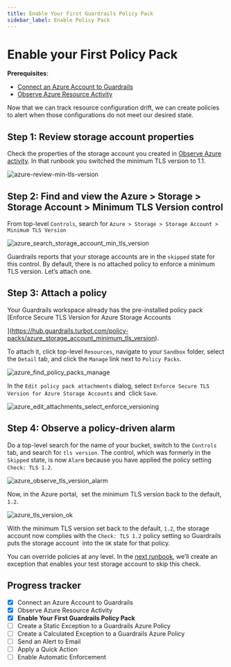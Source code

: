 ```yaml
---
title: Enable Your First Guardrails Policy Pack
sidebar_label: Enable Policy Pack
---
```



# Enable your First Policy Pack

**Prerequisites**: 

- [Connect an Azure Account to Guardrails](/guardrails/docs/getting-started/getting-started-azure/connect-a-subscription/)
- [Observe Azure Resource Activity](/guardrails/docs/getting-started/getting-started-azure/observe-azure-activity/)


Now that we can track resource configuration drift, we can create policies to alert when those configurations do not meet our desired state. 

## Step 1: Review storage account properties

Check the properties of the storage account you created in [Observe Azure activity](/guardrails/docs/runbooks/getting-started-azure/observe-azure-activity). In that runbook you switched the minimum TLS version to 1.1.

<p><img alt="azure-review-min-tls-version" src="/images/docs/guardrails/getting-started/getting-started-azure/enable-policy-pack/azure-review-min-tls-version.png"/></p>

## Step 2: Find and view the Azure > Storage > Storage Account > Minimum TLS Version control

From top-level `Controls`, search for `Azure > Storage > Storage Account > Minimum TLS Version`

<p><img alt="azure_search_storage_account_min_tls_version" src="/images/docs/guardrails/getting-started/getting-started-azure/enable-policy-pack/azure-search-storage-account-min-tls-version.png"/></p>

Guardrails reports that your storage accounts are in the `skipped` state for this control. By default, there is no attached policy to enforce a minimum TLS version. Let’s attach one. 

## Step 3: Attach a policy

Your Guardrails workspace already has the pre-installed policy pack [Enforce Secure TLS Version for Azure Storage Accounts

](https://hub.guardrails.turbot.com/policy-packs/azure_storage_account_minimum_tls_version).

To attach it, click top-level `Resources`, navigate to your `Sandbox` folder, select the `Detail` tab, and click the `Manage` link next to `Policy Packs`.  

<p><img alt="azure_find_policy_packs_manage" src="/images/docs/guardrails/getting-started/getting-started-azure/enable-policy-pack/azure-find-policy-packs-manage.png"/></p>

In the `Edit policy pack attachments` dialog, select `Enforce Secure TLS Version for Azure Storage Accounts` and  click `Save`.

<p><img alt="azure_edit_attachments_select_enforce_versioning" src="/images/docs/guardrails/getting-started/getting-started-azure/enable-policy-pack/azure-edit-attachments-select-enforce-versioning.png"/></p>

## Step 4: Observe a policy-driven alarm

Do a top-level search for the name of your bucket, switch to the `Controls` tab, and search for `tls version`. The control, which was formerly in the `Skipped` state, is now `Alarm` because you have applied the policy setting `Check: TLS 1.2`.

<p><img alt="azure_observe_tls_version_alarm" src="/images/docs/guardrails/getting-started/getting-started-azure/enable-policy-pack/azure-observe-tls-version-alarm.png"/></p>

Now, in the Azure portal,  set the minimum TLS version back to the default, `1.2`.

<p><img alt="azure_tls_version_ok" src="/images/docs/guardrails/getting-started/getting-started-azure/enable-policy-pack/azure-tls-version-ok.png"/></p>

With the minimum TLS version set back to the default, `1.2`, the storage account now complies with the `Check: TLS 1.2` policy setting so Guardrails puts the storage account  into the `OK` state for that policy.  
  
You can override policies at any level. In the [next runbook](/guardrails/docs/runbooks/getting-started-azure/create-static-exception), we’ll create an exception that enables your test storage account to skip this check. 


## Progress tracker

- [x] Connect an Azure Account to Guardrails
- [x] Observe Azure Resource Activity
- [x] **Enable Your First Guardrails Policy Pack**
- [ ] Create a Static Exception to a Guardrails Azure Policy
- [ ] Create a Calculated Exception to a Guardrails Azure Policy
- [ ] Send an Alert to Email
- [ ] Apply a Quick Action
- [ ] Enable Automatic Enforcement
